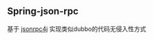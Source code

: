 ## **Spring-json-rpc**
   
  基于 [jsonrpc4j](https://github.com/briandilley/jsonrpc4j#json-rpc-for-java) 实现类似dubbo的代码无侵入性方式
